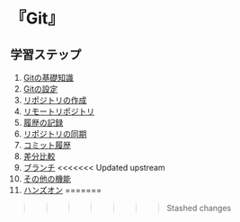 # 『Git』


## 学習ステップ

1. [Gitの基礎知識](./_/chapters/basic_knowledge_of_git.md)
1. [Gitの設定](./_/chapters/git_config.md)
1. [リポジトリの作成](./_/chapters/create_repository.md)
1. [リモートリポジトリ](./_/chapters/remote_repository.md)
1. [履歴の記録](./_/chapters/record_history.md)
1. [リポジトリの同期](./_/chapters/repository_sync.md)
1. [コミット履歴](./_/chapters/commit_history.md)
1. [差分比較](./_/chapters/difference_comparison.md)
1. [ブランチ](./_/chapters/branch.md)
<<<<<<< Updated upstream
1. [その他の機能](./_/chapters/others.md)
1. [ハンズオン](./_/chapters/hands_on.md)
=======
>>>>>>> Stashed changes
